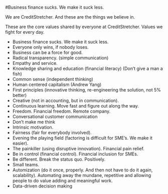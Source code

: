 #Business finance sucks. We make it suck less.

We are CreditStretcher. And these are the things we believe in.

These are the core values shared by everyone at CreditStretcher. Values we fight for every day.


* Business finance sucks. We make it suck less.
* Everyone only wins, if nobody loses.
* Business can be a force for good.
* Radical transparency. (simple communication)
* Empathy and service.
* Knowledge sharing and education (financial literacy) (Don’t give a man a fish)
* Common sense (independent thinking)
* Human centered capitalism (Andrew Yang)
* First principles (innovative thinking, re-engineering the solution, not 5% better)
* Creative (not in accounting, but in communication).
* Continuous learning. Move fast and figure out along the way.
* Freedom. Financial freedom. Remote company.
* Conversational customer communication
* Don’t make me think
* Intrinsic motivation. 
* Fairness (fair for everybody involved).
* Evening the playing field (factoring is difficult for SME’s. We make it easier).
* The painkiller (using disruptive innovation). Financial pain relief.
* Be in control (financial control). Financial inclusion for SMEs.
* Be different. Break the status quo. Positively.
* Small teams.
* Automization (do it once, properly. And then not have to do it again, scalability). Automating away the mundane, repetitive and allowing people to do value adding and meaningful work. 
* Data-driven decision making
